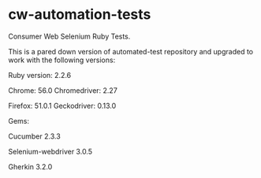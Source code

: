 # cw-automation-tests
Consumer Web Selenium Ruby Tests.

This is a pared down version of automated-test repository and upgraded to work with the following versions:

Ruby version: 2.2.6

Chrome: 56.0      Chromedriver: 2.27

Firefox: 51.0.1     Geckodriver: 0.13.0

Gems: 

  Cucumber 2.3.3
  
  Selenium-webdriver 3.0.5
  
  Gherkin 3.2.0
